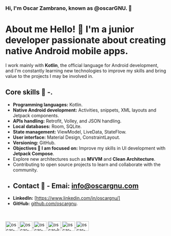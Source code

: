 ### Hi, I'm Oscar Zambrano, known as @oscarGNU. 👋


# About me Hello! 👋 I'm a junior developer passionate about creating native Android mobile apps. 
I work mainly with **Kotlin**, the official language for Android development, and I'm constantly learning new technologies to improve my skills and bring value to the projects I may be involved in.
 ## Core skills 🚀 -. 

- **Programming languages:** Kotlin.
- **Native Android development:** Activities, snippets, XML layouts and Jetpack components. 
- **APIs handling:** Retrofit, Volley, and JSON handling. 
- **Local databases:** Room, SQLite. 
- **State management:** ViewModel, LiveData, StateFlow. 
- **User interface:** Material Design, ConstraintLayout. 
- **Versioning:** GitHub.
- **Objectives 🎯 I am focused on:** Improve my skills in UI development with **Jetpack Compose**.
- Explore new architectures such as **MVVM** and **Clean Architecture**. 
- Contributing to open source projects to learn and collaborate with the community.
- ## Contact 💬 - **Emai:** [info@oscargnu.com](mailto:info@oscargnu.com)
- **LinkedIn:** [https://www.linkedin.com/in/oscargnu/] 
- **GitHub:** [github.com/oscargnu](https://github.com/tuusuario).

<div align="center">
  <a href="https://github.com/OscarGNU"/>
</div>






##

<div style="display: inline_block"><br>
   
<img align="center" alt="oscar-html" height="30" width="40" src="https://cdn.jsdelivr.net/gh/devicons/devicon/icons/html5/html5-original.svg" />
<img align="center" alt="oscar-css" height="30" width="40" src="https://cdn.jsdelivr.net/gh/devicons/devicon/icons/css3/css3-original.svg" />
<img align="center" alt="oscar-vsc" height="30" width="40" src="https://cdn.jsdelivr.net/gh/devicons/devicon/icons/visualstudio/visualstudio-plain.svg" />
<img align="center" alt="oscar-k" height="30" width="40" src="https://cdn.jsdelivr.net/gh/devicons/devicon/icons/kotlin/kotlin-original.svg" />
<img align="center" alt="oscar-android" height="30" width="40"  src="https://cdn.jsdelivr.net/gh/devicons/devicon/icons/android/android-original.svg" />
<img align="center" alt="oscar-wp" height="30" width="40" src="https://cdn.jsdelivr.net/gh/devicons/devicon/icons/wordpress/wordpress-original.svg" />
          
          
          
          
          
          
   </div>       
